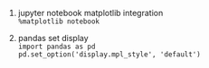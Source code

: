 1. jupyter notebook matplotlib integration  
`%matplotlib notebook`

1. pandas set display  
`import pandas as pd`  
`pd.set_option('display.mpl_style', 'default')`
